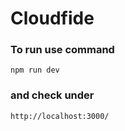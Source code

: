# Cloudfide
### To run use command

```npm run dev```

### and check under

```http://localhost:3000/```
